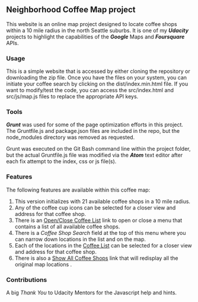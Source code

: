 ## Neighborhood Coffee Map project

This website is an online map project designed to locate coffee shops
within a 10 mile radius in the north Seattle suburbs.  It is one of my **_Udacity_** projects to highlight the capabilities of the **_Google_** Maps and **_Foursquare_** APIs.

### Usage

This is a simple website that is accessed by either cloning the repository or
downloading the zip file.  Once you have the files on your system, you can initiate
your coffee search by clicking on the dist/index.min.html file.  If you want to
modify/test the code, you can access the src/index.html and src/js/map.js files
to replace the appropriate API keys.

### Tools

**_Grunt_** was used for some of the page optimization efforts in this project.  The Gruntfile.js
and package.json files are included in the repo, but the node_modules directory was removed
as requested.

Grunt was executed on the Git Bash command line within the project folder, but the actual Gruntfile.js file was modified via the
**_Atom_** text editor after each fix attempt to the index, css or js file(s).

### Features

The following features are available within this coffee map:

1.  This version initializes with 21 available coffee shops in a 10 mile radius.
2.  Any of the coffee cup icons can be selected for a closer view and address for that coffee shop.
3.  There is an <u>Open/Close Coffee List</u> link to open or close a menu that contains a list
    of all available coffee shops.  
4.  There is a _Coffee Shop Search_ field at the top of this menu where you
    can narrow down locations in the list and on the map.
5.  Each of the locations in the <u>Coffee List</u> can be selected for a closer view and address for that coffee shop.
6.  There is also a <u>Show All Coffee Shops</u> link that will redisplay all the original map locations .

### Contributions

A big _Thank You_ to Udacity Mentors for the Javascript help and hints.
